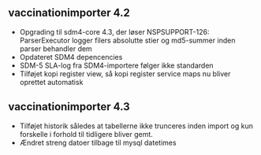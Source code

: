 ## vaccinationimporter 4.2
*  Opgrading til sdm4-core 4.3, der løser
   NSPSUPPORT-126: ParserExecutor logger filers absolutte stier og md5-summer inden parser behandler dem
*  Opdateret SDM4 depencencies
*  SDM-5 SLA-log fra SDM4-importere følger ikke standarden
*  Tilføjet kopi register view, så kopi register service maps nu bliver oprettet automatisk

## vaccinationimporter 4.3
* Tilføjet historik således at tabellerne ikke trunceres inden import og kun forskelle i forhold til tidligere
  bliver gemt.
* Ændret streng datoer tilbage til mysql datetimes